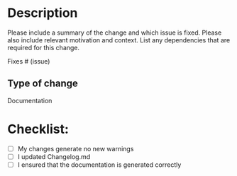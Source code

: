 # Description

Please include a summary of the change and which issue is fixed. Please also include relevant motivation and context. List any dependencies that are required for this change.

Fixes # (issue)

## Type of change

Documentation

# Checklist:

- [ ] My changes generate no new warnings
- [ ] I updated Changelog.md
- [ ] I ensured that the documentation is generated correctly
